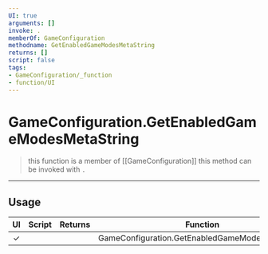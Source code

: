 ```yaml
---
UI: true
arguments: []
invoke: .
memberOf: GameConfiguration
methodname: GetEnabledGameModesMetaString
returns: []
script: false
tags:
- GameConfiguration/_function
- function/UI
---
```

# GameConfiguration.GetEnabledGameModesMetaString
> this function is a member of [[GameConfiguration]]
> this method can be invoked with `.`
-----
## Usage
|  UI | Script | Returns | Function | Arguments |
|:---:|:------:|-------:|:--------:|:---------|
|✓| ||GameConfiguration.GetEnabledGameModesMetaString||
